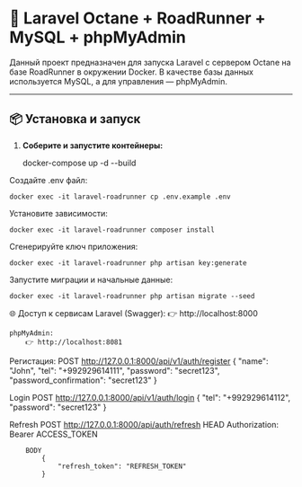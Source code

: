 # 🚀 Laravel Octane + RoadRunner + MySQL + phpMyAdmin

Данный проект предназначен для запуска Laravel с сервером Octane на базе RoadRunner в окружении Docker. В качестве базы данных используется MySQL, а для управления — phpMyAdmin.

---

## 📦 Установка и запуск

1. **Соберите и запустите контейнеры:**

   docker-compose up -d --build

Создайте .env файл:

    docker exec -it laravel-roadrunner cp .env.example .env
    
Установите зависимости:

    docker exec -it laravel-roadrunner composer install

Сгенерируйте ключ приложения:

    docker exec -it laravel-roadrunner php artisan key:generate

Запустите миграции и начальные данные:

    docker exec -it laravel-roadrunner php artisan migrate --seed

🌐 Доступ к сервисам
    Laravel (Swagger):
        👉 http://localhost:8000

    phpMyAdmin:
        👉 http://localhost:8081

Регистация:
    POST http://127.0.0.1:8000/api/v1/auth/register
        {
            "name": "John",
            "tel": "+992929614111",
            "password": "secret123",
            "password_confirmation": "secret123"
        }

Login
    POST http://127.0.0.1:8000/api/v1/auth/login
      {
        "tel": "+992929614112",
        "password": "secret123"
      }

Refresh
    POST http://127.0.0.1:8000/api/auth/refresh
        HEAD
            Authorization: Bearer ACCESS_TOKEN

        BODY
            {
                "refresh_token": "REFRESH_TOKEN"
            }
